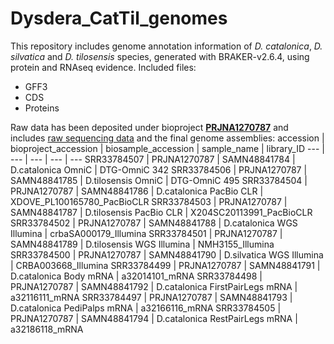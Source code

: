 # Dysdera_CatTil_genomes

This repository includes genome annotation information of *D. catalonica*, *D. silvatica* and *D. tilosensis* species, generated with BRAKER-v2.6.4, using protein and RNAseq evidence.
Included files:
- GFF3
- CDS
- Proteins

Raw data has been deposited under bioproject [**PRJNA1270787**](https://www.ncbi.nlm.nih.gov/bioproject/PRJNA1270787/) and includes [raw sequencing data](https://trace.ncbi.nlm.nih.gov/Traces/study/?acc=PRJNA1270787&o=acc_s%3Aa) and the final genome assemblies:
accession | bioproject_accession | biosample_accession | sample_name | library_ID
--- | --- | --- | --- | --- 
SRR33784507 | PRJNA1270787 | SAMN48841784 | D.catalonica OmniC | DTG-OmniC 342
SRR33784506 | PRJNA1270787 | SAMN48841785 | D.tilosensis OmniC | DTG-OmniC 495
SRR33784504 | PRJNA1270787 | SAMN48841786 | D.catalonica PacBio CLR | XDOVE_PL100165780_PacBioCLR
SRR33784503 | PRJNA1270787 | SAMN48841787 | D.tilosensis PacBio CLR | X204SC20113991_PacBioCLR
SRR33784502 | PRJNA1270787 | SAMN48841788 | D.catalonica WGS Illumina | crbaSA000179_Illumina
SRR33784501 | PRJNA1270787 | SAMN48841789 | D.tilosensis WGS Illumina | NMH3155_Illumina
SRR33784500 | PRJNA1270787 | SAMN48841790 | D.silvatica WGS Illumina | CRBA003668_Illumina
SRR33784499 | PRJNA1270787 | SAMN48841791 | D.catalonica Body mRNA | a32014101_mRNA
SRR33784498 | PRJNA1270787 | SAMN48841792 | D.catalonica FirstPairLegs mRNA | a32116111_mRNA
SRR33784497 | PRJNA1270787 | SAMN48841793 | D.catalonica PediPalps mRNA | a32166116_mRNA
SRR33784505 | PRJNA1270787 | SAMN48841794 | D.catalonica RestPairLegs mRNA | a32186118_mRNA

